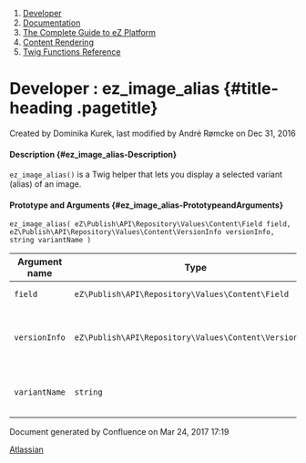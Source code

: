 1.  <span>[Developer](index.html)</span>
2.  <span>[Documentation](Documentation_31429504.html)</span>
3.  <span>[The Complete Guide to eZ
    Platform](The-Complete-Guide-to-eZ-Platform_31429526.html)</span>
4.  <span>[Content Rendering](Content-Rendering_31429679.html)</span>
5.  <span>[Twig Functions
    Reference](Twig-Functions-Reference_32114025.html)</span>

<span id="title-text"> Developer : ez\_image\_alias </span> {#title-heading .pagetitle}
===========================================================

Created by <span class="author"> Dominika Kurek</span>, last modified by
<span class="editor"> André Rømcke</span> on Dec 31, 2016

#### Description {#ez_image_alias-Description}

`ez_image_alias()` is a Twig helper that lets you display a selected
variant (alias) of an image.

#### Prototype and Arguments {#ez_image_alias-PrototypeandArguments}

`ez_image_alias( eZ\Publish\API\Repository\Values\Content\Field field, eZ\Publish\API\Repository\Values\Content\VersionInfo versionInfo, string variantName )`

| Argument name | Type                                                   | Description                               |
|---------------|--------------------------------------------------------|-------------------------------------------|
| `field`       | `eZ\Publish\API\Repository\Values\Content\Field`       | The image Field                           |
| `versionInfo` | `eZ\Publish\API\Repository\Values\Content\VersionInfo` | The VersionInfo that the field belongs to |
| `variantName` | `string`                                               | Name of the image alias to be used        |

Document generated by Confluence on Mar 24, 2017 17:19

[Atlassian](http://www.atlassian.com/)



